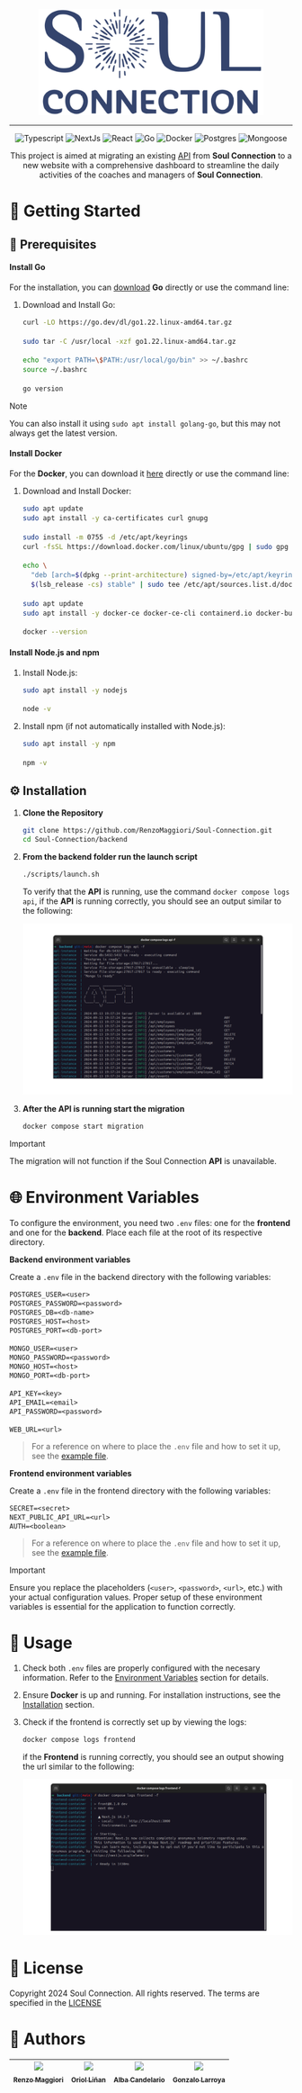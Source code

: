 <p align="center">
  <img src="./frontend/public/logoOK.svg?raw=true" width="400" alt="logo"/>
</p>

---

<p align="center">
  <img alt="Typescript" src="https://img.shields.io/badge/-TypeScript-black?style=for-the-badge&logoColor=white&logo=typescript&color=2F73BF">
  <img alt="NextJs" src="https://img.shields.io/badge/next.js-000000?style=for-the-badge&logo=nextdotjs&logoColor=white">
  <img alt="React" src="https://img.shields.io/badge/react-%2320232a.svg?style=for-the-badge&logo=react&logoColor=%2361DAFB">
  <img alt="Go" src="https://img.shields.io/badge/-Go-black?style=for-the-badge&logo=go&logoColor=white&color=2F73BF">
  <img alt="Docker" src="https://img.shields.io/badge/docker-%230db7ed.svg?style=for-the-badge&logo=docker&logoColor=white">
  <img alt="Postgres" src="https://img.shields.io/badge/postgresql-4169e1?style=for-the-badge&logo=postgresql&logoColor=white">
  <img alt="Mongoose" src="https://img.shields.io/badge/-MongoDB-black?style=for-the-badge&logoColor=white&logo=mongodb&color=127237">
</p>

<!-- [![Scrutinizer Code Quality](https://scrutinizer-ci.com/g/RenzoMaggiori/Soul-Connection/badges/quality-score.png?b=master)](https://scrutinizer-ci.com/g/aimeos/Soul-Connection/?branch=master) -->

<div align="center">

This project is aimed at migrating an existing [API](https://soul-connection.fr/docs#/) from **Soul Connection** to a new website with a comprehensive dashboard to streamline the daily activities of the coaches and managers of **Soul Connection**.

</div>



# 📖 Getting Started

## 📝 Prerequisites

#### Install Go
For the installation, you can [download](https://go.dev/doc/install) **Go** directly or use the command line:

1. Download and Install Go:

    ``` bash
    curl -LO https://go.dev/dl/go1.22.linux-amd64.tar.gz

    sudo tar -C /usr/local -xzf go1.22.linux-amd64.tar.gz
  
    echo "export PATH=\$PATH:/usr/local/go/bin" >> ~/.bashrc
    source ~/.bashrc
  
    go version
    ```

> [!Note]
>
> You can also install it using `sudo apt install golang-go`, but this may not always get the latest version.

#### Install Docker
For the **Docker**, you can download it [here](https://go.dev/doc/install) directly or use the command line:

1. Download and Install Docker:

    ``` bash
    sudo apt update
    sudo apt install -y ca-certificates curl gnupg
    
    sudo install -m 0755 -d /etc/apt/keyrings
    curl -fsSL https://download.docker.com/linux/ubuntu/gpg | sudo gpg --dearmor -o /etc/apt/keyrings/docker.gpg
    
    echo \
      "deb [arch=$(dpkg --print-architecture) signed-by=/etc/apt/keyrings/docker.gpg] https://download.docker.com/linux/ubuntu \
      $(lsb_release -cs) stable" | sudo tee /etc/apt/sources.list.d/docker.list > /dev/null
    
    sudo apt update
    sudo apt install -y docker-ce docker-ce-cli containerd.io docker-buildx-plugin docker-compose-plugin
    
    docker --version
    ```

#### Install Node.js and npm

1. Install Node.js:

    ``` bash
    sudo apt install -y nodejs
    
    node -v
    ```

2. Install npm (if not automatically installed with Node.js):
   
    ``` bash
    sudo apt install -y npm
    
    npm -v
    ```

## ⚙️ Installation

1. **Clone the Repository**

    ``` bash
    git clone https://github.com/RenzoMaggiori/Soul-Connection.git
    cd Soul-Connection/backend
    ```
2. **From the backend folder run the launch script**

    ``` bash
    ./scripts/launch.sh
    ```

    To verify that the **API** is running, use the command `docker compose logs api`, if the **API** is running correctly, you should see an output similar to the following:
    <p align="center">
    <img alt="terminal" src="/frontend/public/teminal.png">
    </p>
3. **After the API is running start the migration**

    ``` bash
    docker compose start migration
    ```

> [!Important]
>
> The migration will not function if the Soul Connection **API** is unavailable.

# 🌐 Environment Variables

To configure the environment, you need two `.env` files: one for the **frontend** and one for the **backend**. Place each file at the root of its respective directory.

**Backend environment variables**

Create a `.env` file in the backend directory with the following variables:

``` env
POSTGRES_USER=<user>
POSTGRES_PASSWORD=<password>
POSTGRES_DB=<db-name>
POSTGRES_HOST=<host>
POSTGRES_PORT=<db-port>

MONGO_USER=<user>
MONGO_PASSWORD=<password>
MONGO_HOST=<host>
MONGO_PORT=<db-port>

API_KEY=<key>
API_EMAIL=<email>
API_PASSWORD=<password>

WEB_URL=<url>
```
> For a reference on where to place the `.env` file and how to set it up, see the [example file](/backend/.env.example).

**Frontend environment variables**

Create a `.env` file in the frontend directory with the following variables:

``` env
SECRET=<secret>
NEXT_PUBLIC_API_URL=<url>
AUTH=<boolean>
```
> For a reference on where to place the `.env` file and how to set it up, see the [example file](/frontend/.env.example).

> [!Important]
>
> Ensure you replace the placeholders (`<user>`, `<password>`, `<url>`, etc.) with your actual configuration values. Proper setup of these environment variables is essential for the application to function correctly.

# 🚀 Usage

1. Check both `.env` files are properly configured with the necesary information. Refer to the [Environment Variables](#-environment-variables) section for details.
2. Ensure **Docker** is up and running. For installation instructions, see the [Installation](#%EF%B8%8F-installation) section.
3. Check if the frontend is correctly set up by viewing the logs:

    ``` bash
    docker compose logs frontend
    ```

    if the **Frontend** is running correctly, you should see an output showing the url similar to the following:
    <p align="center">
    <img alt="terminal" src="/frontend/public/docker_front.png">
    </p>

# 📜 License

Copyright 2024 Soul Connection. All rights reserved. The terms are specified in the [LICENSE](/LICENSE)

# 👥 Authors

| [<img src="https://github.com/RenzoMaggiori.png?size=85" width=85><br><sub>Renzo Maggiori</sub>](https://github.com/RenzoMaggiori) | [<img src="https://github.com/oriollinan.png?size=85" width=85><br><sub>Oriol Liñan</sub>](https://github.com/oriollinan) | [<img src="https://github.com/AlbaCande.png?size=85" width=85><br><sub>Alba Candelario</sub>](https://github.com/AlbaCande) | [<img src="https://github.com/G0nzal0zz.png?size=85" width=85><br><sub>Gonzalo Larroya</sub>](https://github.com/G0nzal0zz) 
|:---:|:---:|:---:|:---:|
